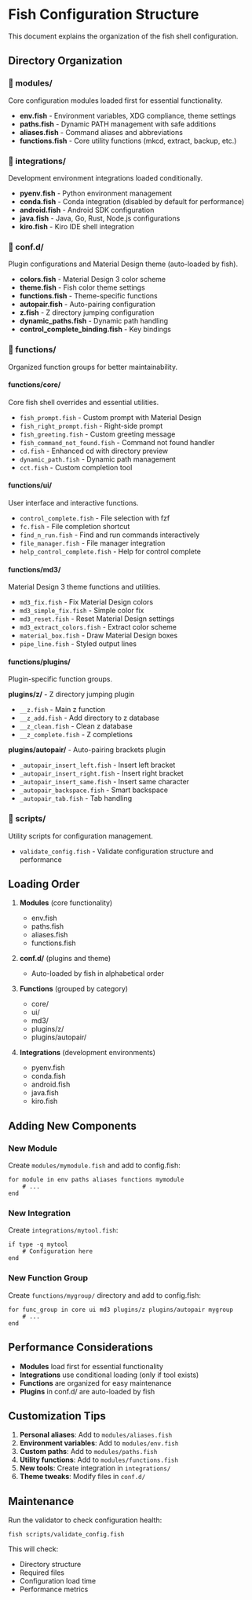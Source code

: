 # Fish Configuration Structure

This document explains the organization of the fish shell configuration.

## Directory Organization

### 📁 modules/
Core configuration modules loaded first for essential functionality.

- **env.fish** - Environment variables, XDG compliance, theme settings
- **paths.fish** - Dynamic PATH management with safe additions
- **aliases.fish** - Command aliases and abbreviations
- **functions.fish** - Core utility functions (mkcd, extract, backup, etc.)

### 📁 integrations/
Development environment integrations loaded conditionally.

- **pyenv.fish** - Python environment management
- **conda.fish** - Conda integration (disabled by default for performance)
- **android.fish** - Android SDK configuration
- **java.fish** - Java, Go, Rust, Node.js configurations
- **kiro.fish** - Kiro IDE shell integration

### 📁 conf.d/
Plugin configurations and Material Design theme (auto-loaded by fish).

- **colors.fish** - Material Design 3 color scheme
- **theme.fish** - Fish color theme settings
- **functions.fish** - Theme-specific functions
- **autopair.fish** - Auto-pairing configuration
- **z.fish** - Z directory jumping configuration
- **dynamic_paths.fish** - Dynamic path handling
- **control_complete_binding.fish** - Key bindings

### 📁 functions/
Organized function groups for better maintainability.

#### functions/core/
Core fish shell overrides and essential utilities.

- `fish_prompt.fish` - Custom prompt with Material Design
- `fish_right_prompt.fish` - Right-side prompt
- `fish_greeting.fish` - Custom greeting message
- `fish_command_not_found.fish` - Command not found handler
- `cd.fish` - Enhanced cd with directory preview
- `dynamic_path.fish` - Dynamic path management
- `cct.fish` - Custom completion tool

#### functions/ui/
User interface and interactive functions.

- `control_complete.fish` - File selection with fzf
- `fc.fish` - File completion shortcut
- `find_n_run.fish` - Find and run commands interactively
- `file_manager.fish` - File manager integration
- `help_control_complete.fish` - Help for control complete

#### functions/md3/
Material Design 3 theme functions and utilities.

- `md3_fix.fish` - Fix Material Design colors
- `md3_simple_fix.fish` - Simple color fix
- `md3_reset.fish` - Reset Material Design settings
- `md3_extract_colors.fish` - Extract color scheme
- `material_box.fish` - Draw Material Design boxes
- `pipe_line.fish` - Styled output lines

#### functions/plugins/
Plugin-specific function groups.

**plugins/z/** - Z directory jumping plugin
- `__z.fish` - Main z function
- `__z_add.fish` - Add directory to z database
- `__z_clean.fish` - Clean z database
- `__z_complete.fish` - Z completions

**plugins/autopair/** - Auto-pairing brackets plugin
- `_autopair_insert_left.fish` - Insert left bracket
- `_autopair_insert_right.fish` - Insert right bracket
- `_autopair_insert_same.fish` - Insert same character
- `_autopair_backspace.fish` - Smart backspace
- `_autopair_tab.fish` - Tab handling

### 📁 scripts/
Utility scripts for configuration management.

- `validate_config.fish` - Validate configuration structure and performance

## Loading Order

1. **Modules** (core functionality)
   - env.fish
   - paths.fish
   - aliases.fish
   - functions.fish

2. **conf.d/** (plugins and theme)
   - Auto-loaded by fish in alphabetical order

3. **Functions** (grouped by category)
   - core/
   - ui/
   - md3/
   - plugins/z/
   - plugins/autopair/

4. **Integrations** (development environments)
   - pyenv.fish
   - conda.fish
   - android.fish
   - java.fish
   - kiro.fish

## Adding New Components

### New Module
Create `modules/mymodule.fish` and add to config.fish:
```fish
for module in env paths aliases functions mymodule
    # ...
end
```

### New Integration
Create `integrations/mytool.fish`:
```fish
if type -q mytool
    # Configuration here
end
```

### New Function Group
Create `functions/mygroup/` directory and add to config.fish:
```fish
for func_group in core ui md3 plugins/z plugins/autopair mygroup
    # ...
end
```

## Performance Considerations

- **Modules** load first for essential functionality
- **Integrations** use conditional loading (only if tool exists)
- **Functions** are organized for easy maintenance
- **Plugins** in conf.d/ are auto-loaded by fish

## Customization Tips

1. **Personal aliases**: Add to `modules/aliases.fish`
2. **Environment variables**: Add to `modules/env.fish`
3. **Custom paths**: Add to `modules/paths.fish`
4. **Utility functions**: Add to `modules/functions.fish`
5. **New tools**: Create integration in `integrations/`
6. **Theme tweaks**: Modify files in `conf.d/`

## Maintenance

Run the validator to check configuration health:
```fish
fish scripts/validate_config.fish
```

This will check:
- Directory structure
- Required files
- Configuration load time
- Performance metrics